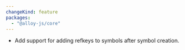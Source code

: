 ```yaml
---
changeKind: feature
packages:
  - "@alloy-js/core"
---
```


* Add support for adding refkeys to symbols after symbol creation.